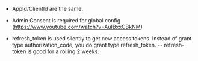 - AppId/ClientId are the same.
- Admin Consent is required for global config (https://www.youtube.com/watch?v=AuIBxxCBkNM)

- refresh_token is used silently to get new access tokens. Instead of grant type authorization_code, you do grant type refresh_token.
-- refresh-token is good for a rolling 2 weeks.
